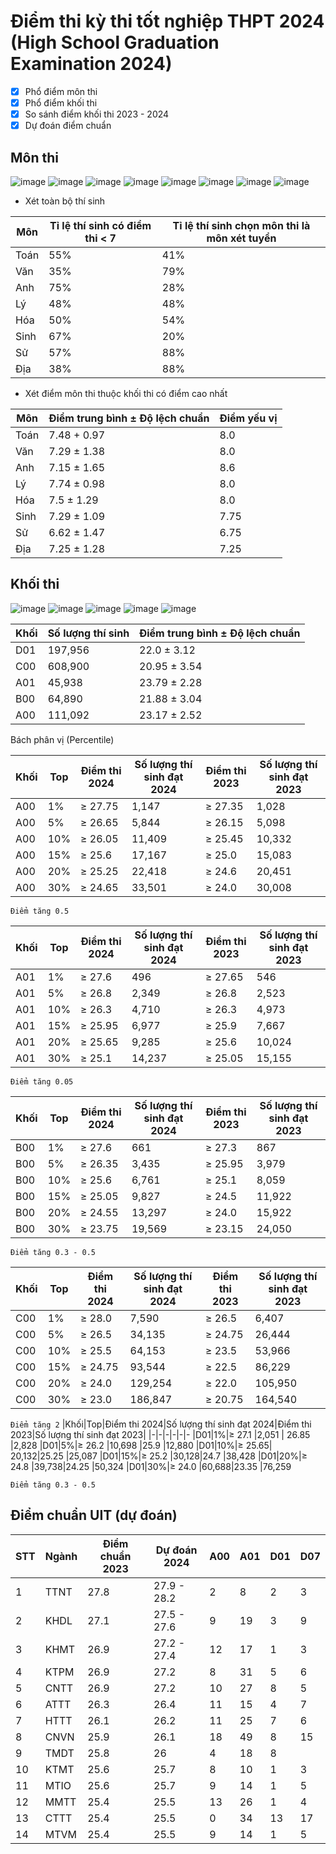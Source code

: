 # Điểm thi kỳ thi tốt nghiệp THPT 2024 (High School Graduation Examination 2024)
- [x] Phổ điểm môn thi
- [x] Phổ điểm khối thi
- [x] So sánh điểm khối thi 2023 - 2024
- [x] Dự đoán điểm chuẩn
## Môn thi
![image](https://github.com/user-attachments/assets/0b686d27-0175-4422-b204-648134947001)
![image](https://github.com/user-attachments/assets/6163e969-a053-4409-8bab-d05320f20f6c)
![image](https://github.com/user-attachments/assets/d8a7c46c-5c04-45c4-b8b2-2e4647961542)
![image](https://github.com/user-attachments/assets/7e58f344-98e1-4a1d-8a8e-a9281cb00c15)
![image](https://github.com/user-attachments/assets/c350b006-4992-4808-96b9-1709c58d2587)
![image](https://github.com/user-attachments/assets/847654f8-9659-40db-a13a-b54dc166759d)
![image](https://github.com/user-attachments/assets/439db9f2-face-42a0-a163-be381f33dee7)
![image](https://github.com/user-attachments/assets/92fde063-065f-4ba7-8ae8-e5d35ef4d2e8)

- Xét toàn bộ thí sinh
  
|Môn|Tỉ lệ thí sinh có điểm thi < 7|Tỉ lệ thí sinh chọn môn thi là môn xét tuyển|
|-|-|-
|Toán|55%|41%|
|Văn|35%|79%|
|Anh|75%|28%|
|Lý|48%|48%|
|Hóa|50%|54%|
|Sinh|67%|20%|
|Sử|57%|88%|
|Địa|38%|88%|

- Xét điểm môn thi thuộc khối thi có điểm cao nhất
  
|Môn|Điểm trung bình ± Độ lệch chuẩn |Điểm yếu vị|
|-|-|-
|Toán|7.48 + 0.97|8.0|
|Văn| 7.29 ± 1.38|8.0|
|Anh|7.15 ± 1.65|8.6|
|Lý|7.74 ± 0.98|8.0|
|Hóa|7.5 ± 1.29|8.0|
|Sinh|7.29 ± 1.09|7.75|
|Sử| 6.62 ± 1.47|6.75|
|Địa|7.25 ± 1.28|7.25| 

## Khối thi

![image](https://github.com/user-attachments/assets/c7523f8e-034c-463a-bf18-24341b24b795)
![image](https://github.com/user-attachments/assets/38ff5a6f-8124-4762-be14-9d5ca899533c)
![image](https://github.com/user-attachments/assets/d34d93ca-34bd-4420-ac82-a16dcbf8070d)
![image](https://github.com/user-attachments/assets/326ea752-4429-413f-b066-14f4ca4eabe5)
![image](https://github.com/user-attachments/assets/237ec2fb-ec22-4aac-8224-e81850920c26)

|Khối|Số lượng thí sinh|Điểm trung bình ± Độ lệch chuẩn|
|-|-|-
|D01 |197,956 |22.0 ± 3.12
|C00 |608,900 |20.95 ± 3.54
|A01 |45,938  |23.79 ± 2.28
|B00 |64,890  |21.88 ± 3.04
|A00 |111,092 |23.17 ± 2.52

Bách phân vị (Percentile)

|Khối|Top|Điểm thi 2024|Số lượng thí sinh đạt 2024|Điểm thi 2023|Số lượng thí sinh đạt 2023|
|-|-|-|-|-|-
|A00|1%|≥ 27.75| 1,147 | ≥ 27.35 |1,028
|A00|5%|≥ 26.65| 5,844 | ≥ 26.15 |5,098
|A00|10%|≥ 26.05| 11,409 | ≥ 25.45 |10,332
|A00|15%|≥ 25.6 |17,167 | ≥ 25.0 |15,083
|A00|20%|≥ 25.25| 22,418 | ≥ 24.6 |20,451
|A00|30%|≥ 24.65| 33,501 | ≥ 24.0 |30,008

``
Điểm tăng 0.5
``

|Khối|Top|Điểm thi 2024|Số lượng thí sinh đạt 2024|Điểm thi 2023|Số lượng thí sinh đạt 2023|
|-|-|-|-|-|-
|A01|1%|≥ 27.6 |496 | ≥ 27.65 |546
|A01|5%|≥ 26.8 |2,349 | ≥ 26.8 |2,523
|A01|10%|≥ 26.3 |4,710 | ≥ 26.3 |4,973
|A01|15%|≥ 25.95 |6,977 | ≥ 25.9 |7,667
|A01|20%|≥ 25.65 |9,285 | ≥ 25.6 |10,024
|A01|30%|≥ 25.1 |14,237 | ≥ 25.05 |15,155

``
Điểm tăng 0.05
``

|Khối|Top|Điểm thi 2024|Số lượng thí sinh đạt 2024|Điểm thi 2023|Số lượng thí sinh đạt 2023|
|-|-|-|-|-|-
|B00|1%|≥ 27.6 |661 | ≥ 27.3 |867
|B00|5%|≥ 26.35 |3,435 | ≥ 25.95 |3,979
|B00|10%|≥ 25.6 |6,761 | ≥ 25.1 |8,059
|B00|15%|≥ 25.05 |9,827 | ≥ 24.5 |11,922
|B00|20%|≥ 24.55 |13,297 | ≥ 24.0 |15,922
|B00|30%|≥ 23.75 |19,569 | ≥ 23.15 |24,050

``
Điểm tăng 0.3 - 0.5
``

|Khối|Top|Điểm thi 2024|Số lượng thí sinh đạt 2024|Điểm thi 2023|Số lượng thí sinh đạt 2023|
|-|-|-|-|-|-
|C00|1%|≥ 28.0 |7,590 | ≥ 26.5 |6,407
|C00|5%|≥ 26.5 |34,135| ≥ 24.75 |26,444
|C00|10%|≥ 25.5 |64,153| ≥ 23.5 |53,966
|C00|15%|≥ 24.75 |93,544| ≥ 22.5 |86,229
|C00|20%|≥ 24.0 |129,254|≥ 22.0 |105,950
|C00|30%|≥ 23.0 |186,847|≥ 20.75 |164,540

``
Điểm tăng 2
``
|Khối|Top|Điểm thi 2024|Số lượng thí sinh đạt 2024|Điểm thi 2023|Số lượng thí sinh đạt 2023|
|-|-|-|-|-|-
|D01|1%|≥ 27.1 |2,051 | 26.85 |2,828
|D01|5%|≥ 26.2 |10,698 |25.9 |12,880
|D01|10%|≥ 25.65| 20,132|25.25 |25,087
|D01|15%|≥ 25.2 |30,128|24.7 |38,428
|D01|20%|≥ 24.8 |39,738|24.25 |50,324
|D01|30%|≥ 24.0 |60,688|23.35 |76,259

``
Điểm tăng 0.3 - 0.5
``
## Điểm chuẩn UIT (dự đoán)

|STT|	Ngành	|Điểm chuẩn 2023|	Dự đoán 2024	|A00|	A01|	D01|	D07|
|-|-|-|-|-|-|-|-
|1	|TTNT	|27.8	|27.9 - 28.2	|2	|8	|2	|3
|2	|KHDL	|27.1	|27.5 - 27.6	|9	|19	|3	|9
|3	|KHMT	|26.9	|27.2 - 27.4	|12	|17	|1	|3
|4	|KTPM	|26.9	|27.2	|8	|31	|5	|6
|5	|CNTT	|26.9	|27.2	|10	|27	|8	|5
|6	|ATTT	|26.3	|26.4	|11	|15	|4	|7
|7	|HTTT	|26.1	|26.2	|11	|25	|7	|6
|8	|CNVN	|25.9	|26.1	|18	|49	|8	|15
|9	|TMDT	|25.8	|26	  |4	|18	|8	||5
|10	|KTMT	|25.6	|25.7	|8	|10	|1	|3
|11	|MTIO	|25.6	|25.7	|9	|14	|1	|5
|12	|MMTT	|25.4	|25.5	|13	|26	|1	|4
|13	|CTTT	|25.4	|25.5	|0	|34	|13	|17
|14	|MTVM	|25.4	|25.5	|9	|14	|1	|5
